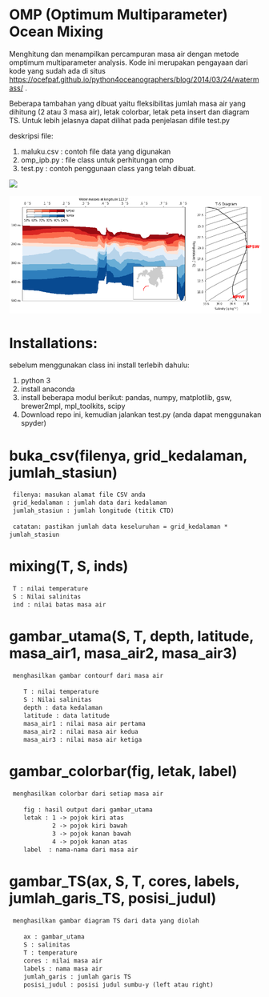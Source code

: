 # OMP (Optimum Multiparameter) Ocean Mixing
Menghitung dan menampilkan percampuran masa air dengan metode omptimum multiparameter analysis. Kode ini merupakan pengayaan dari kode yang sudah ada di situs  https://ocefpaf.github.io/python4oceanographers/blog/2014/03/24/watermass/ .

Beberapa tambahan yang dibuat yaitu fleksibilitas jumlah masa air yang dihitung (2 atau 3 masa air), letak colorbar, letak peta insert dan diagram TS. Untuk lebih jelasnya dapat dilihat pada penjelasan difile test.py

deskripsi file:
1. maluku.csv : contoh file data yang digunakan
2. omp_ipb.py : file class untuk perhitungan omp
3. test.py    : contoh penggunaan class yang telah dibuat.

![](https://github.com/iqbalipb/OMP-Ocean-Mixing/blob/master/omp_maluku.png)

![](https://github.com/iqbal-ipb/OMP-Ocean-Mixing/blob/master/Sulawesi_North.png)

# Installations:
sebelum menggunakan class ini install terlebih dahulu:
1. python 3
2. install anaconda
3. install beberapa modul berikut: pandas, numpy, matplotlib, gsw, brewer2mpl, mpl_toolkits, scipy
4. Download repo ini, kemudian jalankan test.py (anda dapat menggunakan spyder)

  # buka_csv(filenya, grid_kedalaman, jumlah_stasiun)
 
     filenya: masukan alamat file CSV anda
     grid_kedalaman : jumlah data dari kedalaman
     jumlah_stasiun : jumlah longitude (titik CTD)
     
     catatan: pastikan jumlah data keseluruhan = grid_kedalaman * jumlah_stasiun
 
   # mixing(T, S, inds)
   
     T : nilai temperature
     S : Nilai salinitas
     ind : nilai batas masa air
     
   # gambar_utama(S, T, depth, latitude, masa_air1, masa_air2, masa_air3)
     menghasilkan gambar contourf dari masa air
     
        T : nilai temperature
        S : Nilai salinitas
        depth : data kedalaman
        latitude : data latitude
        masa_air1 : nilai masa air pertama
        masa_air2 : nilai masa air kedua
        masa_air3 : nilai masa air ketiga
       
   # gambar_colorbar(fig, letak, label)
     menghasilkan colorbar dari setiap masa air
     
        fig : hasil output dari gambar_utama
        letak : 1 -> pojok kiri atas
                2 -> pojok kiri bawah
                3 -> pojok kanan bawah
                4 -> pojok kanan atas
        label  : nama-nama dari masa air
        
   # gambar_TS(ax, S, T, cores, labels, jumlah_garis_TS, posisi_judul)
     menghasilkan gambar diagram TS dari data yang diolah
     
        ax : gambar_utama
        S : salinitas
        T : temperature
        cores : nilai masa air
        labels : nama masa air
        jumlah_garis : jumlah garis TS
        posisi_judul : posisi judul sumbu-y (left atau right)
    
    
